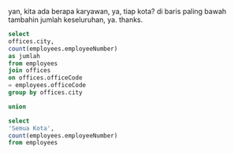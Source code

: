 yan, kita ada berapa karyawan, ya, tiap kota? di baris paling bawah tambahin jumlah keseluruhan, ya. thanks.

~~~sql
select 
offices.city, 
count(employees.employeeNumber)
as jumlah
from employees
join offices
on offices.officeCode
= employees.officeCode
group by offices.city

union

select
'Semua Kota',
count(employees.employeeNumber)
from employees
~~~